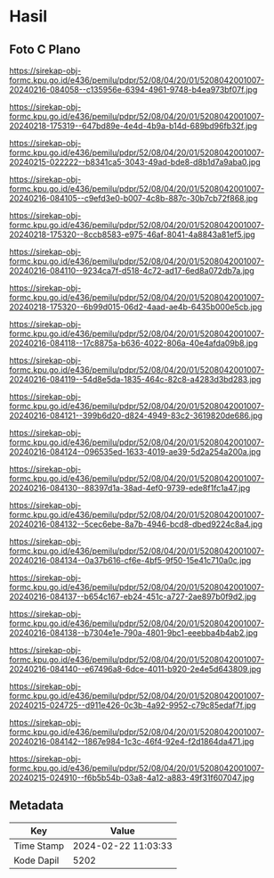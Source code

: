 # Hasil

## Foto C Plano

https://sirekap-obj-formc.kpu.go.id/e436/pemilu/pdpr/52/08/04/20/01/5208042001007-20240216-084058--c135956e-6394-4961-9748-b4ea973bf07f.jpg

https://sirekap-obj-formc.kpu.go.id/e436/pemilu/pdpr/52/08/04/20/01/5208042001007-20240218-175319--647bd89e-4e4d-4b9a-b14d-689bd96fb32f.jpg

https://sirekap-obj-formc.kpu.go.id/e436/pemilu/pdpr/52/08/04/20/01/5208042001007-20240215-022222--b8341ca5-3043-49ad-bde8-d8b1d7a9aba0.jpg

https://sirekap-obj-formc.kpu.go.id/e436/pemilu/pdpr/52/08/04/20/01/5208042001007-20240216-084105--c9efd3e0-b007-4c8b-887c-30b7cb72f868.jpg

https://sirekap-obj-formc.kpu.go.id/e436/pemilu/pdpr/52/08/04/20/01/5208042001007-20240218-175320--8ccb8583-e975-46af-8041-4a8843a81ef5.jpg

https://sirekap-obj-formc.kpu.go.id/e436/pemilu/pdpr/52/08/04/20/01/5208042001007-20240216-084110--9234ca7f-d518-4c72-ad17-6ed8a072db7a.jpg

https://sirekap-obj-formc.kpu.go.id/e436/pemilu/pdpr/52/08/04/20/01/5208042001007-20240218-175320--6b99d015-06d2-4aad-ae4b-6435b000e5cb.jpg

https://sirekap-obj-formc.kpu.go.id/e436/pemilu/pdpr/52/08/04/20/01/5208042001007-20240216-084118--17c8875a-b636-4022-806a-40e4afda09b8.jpg

https://sirekap-obj-formc.kpu.go.id/e436/pemilu/pdpr/52/08/04/20/01/5208042001007-20240216-084119--54d8e5da-1835-464c-82c8-a4283d3bd283.jpg

https://sirekap-obj-formc.kpu.go.id/e436/pemilu/pdpr/52/08/04/20/01/5208042001007-20240216-084121--399b6d20-d824-4949-83c2-3619820de686.jpg

https://sirekap-obj-formc.kpu.go.id/e436/pemilu/pdpr/52/08/04/20/01/5208042001007-20240216-084124--096535ed-1633-4019-ae39-5d2a254a200a.jpg

https://sirekap-obj-formc.kpu.go.id/e436/pemilu/pdpr/52/08/04/20/01/5208042001007-20240216-084130--88397d1a-38ad-4ef0-9739-ede8f1fc1a47.jpg

https://sirekap-obj-formc.kpu.go.id/e436/pemilu/pdpr/52/08/04/20/01/5208042001007-20240216-084132--5cec6ebe-8a7b-4946-bcd8-dbed9224c8a4.jpg

https://sirekap-obj-formc.kpu.go.id/e436/pemilu/pdpr/52/08/04/20/01/5208042001007-20240216-084134--0a37b616-cf6e-4bf5-9f50-15e41c710a0c.jpg

https://sirekap-obj-formc.kpu.go.id/e436/pemilu/pdpr/52/08/04/20/01/5208042001007-20240216-084137--b654c167-eb24-451c-a727-2ae897b0f9d2.jpg

https://sirekap-obj-formc.kpu.go.id/e436/pemilu/pdpr/52/08/04/20/01/5208042001007-20240216-084138--b7304e1e-790a-4801-9bc1-eeebba4b4ab2.jpg

https://sirekap-obj-formc.kpu.go.id/e436/pemilu/pdpr/52/08/04/20/01/5208042001007-20240216-084140--e67496a8-6dce-4011-b920-2e4e5d643809.jpg

https://sirekap-obj-formc.kpu.go.id/e436/pemilu/pdpr/52/08/04/20/01/5208042001007-20240215-024725--d911e426-0c3b-4a92-9952-c79c85edaf7f.jpg

https://sirekap-obj-formc.kpu.go.id/e436/pemilu/pdpr/52/08/04/20/01/5208042001007-20240216-084142--1867e984-1c3c-46f4-92e4-f2d1864da471.jpg

https://sirekap-obj-formc.kpu.go.id/e436/pemilu/pdpr/52/08/04/20/01/5208042001007-20240215-024910--f6b5b54b-03a8-4a12-a883-49f31f607047.jpg


## Metadata

| Key        | Value               |
| ---------- | ------------------- |
| Time Stamp | 2024-02-22 11:03:33 |
| Kode Dapil | 5202                |



